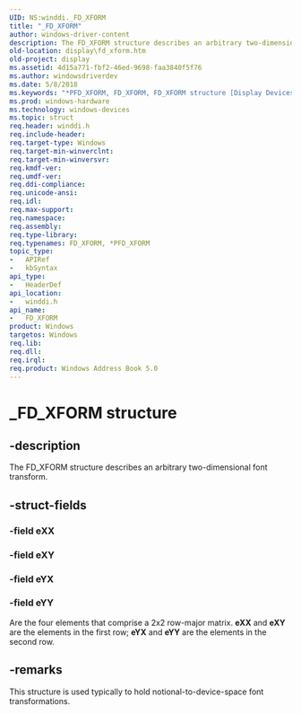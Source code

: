 ```yaml
---
UID: NS:winddi._FD_XFORM
title: "_FD_XFORM"
author: windows-driver-content
description: The FD_XFORM structure describes an arbitrary two-dimensional font transform.
old-location: display\fd_xform.htm
old-project: display
ms.assetid: 4d15a771-fbf2-46ed-9698-faa3840f5f76
ms.author: windowsdriverdev
ms.date: 5/8/2018
ms.keywords: "*PFD_XFORM, FD_XFORM, FD_XFORM structure [Display Devices], PFD_XFORM, PFD_XFORM structure pointer [Display Devices], _FD_XFORM, display.fd_xform, grstrcts_c68b9048-8da3-4c5d-b977-6bd50cbd6703.xml, winddi/FD_XFORM, winddi/PFD_XFORM"
ms.prod: windows-hardware
ms.technology: windows-devices
ms.topic: struct
req.header: winddi.h
req.include-header: 
req.target-type: Windows
req.target-min-winverclnt: 
req.target-min-winversvr: 
req.kmdf-ver: 
req.umdf-ver: 
req.ddi-compliance: 
req.unicode-ansi: 
req.idl: 
req.max-support: 
req.namespace: 
req.assembly: 
req.type-library: 
req.typenames: FD_XFORM, *PFD_XFORM
topic_type:
-	APIRef
-	kbSyntax
api_type:
-	HeaderDef
api_location:
-	winddi.h
api_name:
-	FD_XFORM
product: Windows
targetos: Windows
req.lib: 
req.dll: 
req.irql: 
req.product: Windows Address Book 5.0
---
```


# _FD_XFORM structure


## -description


The FD_XFORM structure describes an arbitrary two-dimensional font transform. 


## -struct-fields




### -field eXX


### -field eXY


### -field eYX


### -field eYY

Are the four elements that comprise a 2x2 row-major matrix. <b>eXX</b> and <b>eXY</b> are the elements in the first row; <b>eYX</b> and <b>eYY</b> are the elements in the second row.


## -remarks



This structure is used typically to hold notional-to-device-space font transformations.



